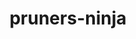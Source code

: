 ---
title: "pruners-ninja"
layout: cache
categories: [package, develop-2025-03-23]
meta: {"compilers": ["gcc@=11.4.0", "oneapi@=2024.2.1"], "num_specs": 3, "num_specs_by_stack": {"e4s": 1, "e4s-neoverse-v2": 1, "e4s-oneapi": 1, "root": 3}, "oss": ["ubuntu22.04"], "platforms": ["linux"], "stacks": ["e4s", "e4s-neoverse-v2", "e4s-oneapi", "root"], "targets": ["neoverse_v2", "x86_64_v3"], "versions": ["1.0.1"]}
spec_details: [{"compiler": "gcc@=11.4.0", "hash": "4jkv7djxjujsrbjs56bwiiutl3apiw57", "os": "ubuntu22.04", "platform": "linux", "size": "-", "stacks": ["e4s-neoverse-v2", "root"], "target": "neoverse_v2", "variants": ["build_system=autotools", "patches=66619be"], "versions": ["1.0.1"]}, {"compiler": "oneapi@=2024.2.1", "hash": "dqc5ul3xczlomvjdjpueptfdrinpuedy", "os": "ubuntu22.04", "platform": "linux", "size": "-", "stacks": ["e4s-oneapi", "root"], "target": "x86_64_v3", "variants": ["build_system=autotools", "patches=66619be"], "versions": ["1.0.1"]}, {"compiler": "gcc@=11.4.0", "hash": "f2ii27ciii3wxqv42cc2vnxeljxvpdvm", "os": "ubuntu22.04", "platform": "linux", "size": "-", "stacks": ["e4s", "root"], "target": "x86_64_v3", "variants": ["build_system=autotools", "patches=66619be"], "versions": ["1.0.1"]}]
---